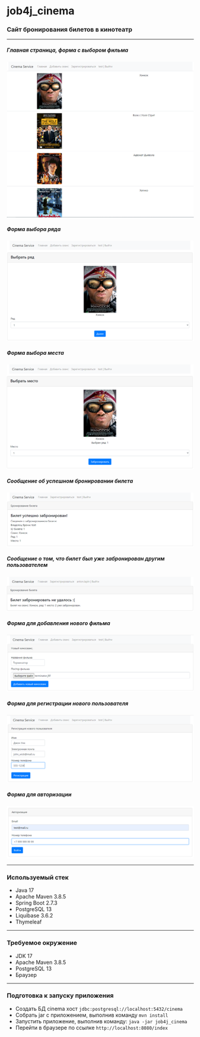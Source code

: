 # job4j_cinema

### Cайт бронирования билетов в кинотеатр

---
##### Главная страница, форма с выбором фильма
![img.png](img/index_page.png)

##### Форма выбора ряда
![img.png](img/select_row.png)

##### Форма выбора места
![img.png](img/select_cell.png)

##### Сообщение об успешном бронировании билета
![img.png](img/book_success.png)

##### Сообщение о том, что билет был уже забронирован другим пользователем
![img.png](img/book_fail.png)

##### Форма для добавления нового фильма
![img.png](img/add_film_page.png)

##### Форма для регистрации нового пользователя
![img.png](img/add_new_user_page.png)

##### Форма для авторизации
![img.png](img/authorization.png)

---
### Используемый стек
- Java 17
- Apache Maven 3.8.5 
- Spring Boot 2.7.3
- PostgreSQL 13
- Liquibase 3.6.2
- Thymeleaf

---
### Требуемое окружение
- JDK 17
- Apache Maven 3.8.5
- PostgreSQL 13
- Браузер

---
### Подготовка к запуску приложения
- Создать БД cinema хост `jdbc:postgresql://localhost:5432/cinema`
- Собрать jar с приложением, выполнив команду `mvn install`
- Запустить приложение, выполнив команду: `java -jar job4j_cinema`
- Перейти в браузере по ссылке `http://localhost:8080/index`